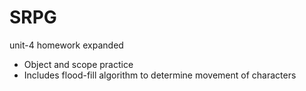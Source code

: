 # SRPG
unit-4 homework expanded

* Object and scope practice
* Includes flood-fill algorithm to determine movement of characters
